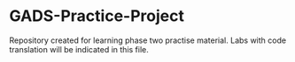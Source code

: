 # GADS-Practice-Project
Repository created for learning phase two practise material.
Labs with code translation will be indicated in this file.
